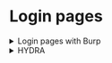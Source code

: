 # Login pages

<details>
 <summary>Login pages with Burp</summary>
 <br>
  Set burp up as a proxy to your routers login page. 
  Capture a login request and in the "intercept" tab. Right click it and click "Send to intruder".
  Here you will be able to set up an attack against the login form. 
  After sending the request to intruder it will be in the "target" tab.
  In the "positions" tab is where you select the portion of the request that should be changed everytime.
  You may have to clear first as burp may auto grab positions.
  You will have to determine what type of auth the login page is using, this will change the following tabs.
  Once you found where the password/hash is in the requst, highlight the position and click "Add".
  In the payloads tab you will have payload set: 1 and payload type: Brute forcer.
  Payload options set characters and length.
  Payload processing, rules that change how to generated payload option is to be processed. Example: if you are brute forcing the password and you know the username is admin and the format of the hash is user:pass, you would want to add the prefic: admin:. this will add admin: to the begining of every generated password. And if that is supposed to be base64 encoded then add encode - base64 after. This all will be determined by the type of auth the login page is using.
 
 Types of auth: http://java.boot.by/wcd-guide/ch05s03.html
 
</details>

<details>
 <summary>HYDRA</summary>
 <br>
 More info:  https://linuxhint.com/crack-web-based-login-page-with-hydra-in-kali-linux/
             https://www.hempstutorials.co.uk/brute-forcing-passwords-with-thc-hydra/

  In a POST request:
  
    Example:
    
     hydra -l admin -P /usr/share/wordlists/rockyou.txt testasp.vulnweb.com http-post-form "/Login.asp?RetURL=%2FDefault%2Easp%3F:tfUName=^USER^&tfUPass=^PASS^:S=logout" -vV -f
     
    l <username> : is a word containing username account, use -L <FILE> to refer list of possible user name in a file.
    
    P <FILE> : is a file list of possible password, use -p <password> to literally use one word password instead of guess it.
  
    testapp.vunlwebapp.com : is a hostname or target
    
    http-post-form : is the service module we use
    “/Login.asp?RetURL=%2FDefault%2Easp%3F:tfUName=^USER^&tfUPass=^PASS^:S=logout” = the 3 parameters needed, the syntax is :
    {page URL}:{Request post body form parameters}:S={Find whatever in the page after succesfully logged in}
    
    v = Verbose mode
    V = show login:pass for each attempt
    f = Terminate program if pair login:password is found


</details>

